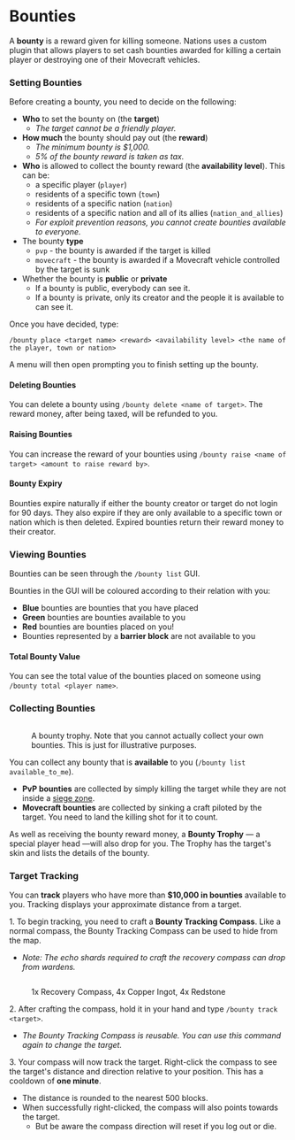 # Bounties

A **bounty** is a reward given for killing someone. Nations uses a custom plugin that allows players to set cash bounties awarded for killing a certain player or destroying one of their Movecraft vehicles.

&#x20;

### Setting Bounties <a href="#setting-bounties" id="setting-bounties"></a>

Before creating a bounty, you need to decide on the following:

* **Who** to set the bounty on (the **target**)
  * _The target cannot be a friendly player._
* **How much** the bounty should pay out (the **reward**)
  * _The minimum bounty is $1,000._
  * _5% of the bounty reward is taken as tax._
* **Who** is allowed to collect the bounty reward (the **availability level**). This can be:
  * a specific player (`player`)
  * residents of a specific town (`town`)
  * residents of a specific nation (`nation`)
  * residents of a specific nation and all of its allies (`nation_and_allies`)
  * _For exploit prevention reasons, you cannot create bounties available to everyone._
* The bounty **type**
  * `pvp` - the bounty is awarded if the target is killed
  * `movecraft` - the bounty is awarded if a Movecraft vehicle controlled by the target is sunk
* Whether the bounty is **public** or **private**
  * If a bounty is public, everybody can see it.
  * If a bounty is private, only its creator and the people it is available to can see it.

&#x20;

Once you have decided, type:

`/bounty place <target name> <reward> <availability level> <the name of the player, town or nation>`

A menu will then open prompting you to finish setting up the bounty.&#x20;

&#x20;

#### Deleting Bounties <a href="#deleting-bounties" id="deleting-bounties"></a>

You can delete a bounty using `/bounty delete <name of target>`. The reward money, after being taxed, will be refunded to you.&#x20;

&#x20;

#### Raising Bounties <a href="#raising-bounties" id="raising-bounties"></a>

You can increase the reward of your bounties using `/bounty raise <name of target> <amount to raise reward by>`.

&#x20;

#### Bounty Expiry <a href="#bounty-expiry" id="bounty-expiry"></a>

Bounties expire naturally if either the bounty creator or target do not login for 90 days. They also expire if they are only available to a specific town or nation which is then deleted. Expired bounties return their reward money to their creator.

&#x20;

### Viewing Bounties <a href="#viewing-bounties" id="viewing-bounties"></a>

Bounties can be seen through the `/bounty list` GUI.

Bounties in the GUI will be coloured according to their relation with you:&#x20;

* **Blue** bounties are bounties that you have placed
* **Green** bounties are bounties available to you
* **Red** bounties are bounties placed on you!
* Bounties represented by a **barrier block** are not available to you

&#x20;

#### Total Bounty Value <a href="#total-bounty-value" id="total-bounty-value"></a>

You can see the total value of the bounties placed on someone using `/bounty total <player name>`.

&#x20;

&#x20;

### Collecting Bounties <a href="#collecting-bounties" id="collecting-bounties"></a>

<figure><img src="https://wiki.ccnetmc.com/nations/bounties/bounty_trophy.png" alt=""><figcaption><p>A bounty trophy. Note that you cannot actually collect your own bounties. This is just for illustrative purposes.</p></figcaption></figure>

You can collect any bounty that is **available** to you (`/bounty list available_to_me`).

* **PvP bounties** are collected by simply killing the target while they are not inside a [siege zone](https://wiki.ccnetmc.com/Nations/WarSieging).
* **Movecraft bounties** are collected by sinking a craft piloted by the target. You need to land the killing shot for it to count.

As well as receiving the bounty reward money, a **Bounty Trophy** — a special player head —will also drop for you. The Trophy has the target's skin and lists the details of the bounty.

&#x20;

&#x20;

&#x20;

### Target Tracking <a href="#target-tracking" id="target-tracking"></a>

You can **track** players who have more than **$10,000 in bounties** available to you. Tracking displays your approximate distance from a target.&#x20;

1\. To begin tracking, you need to craft a **Bounty Tracking Compass**. Like a normal compass, the Bounty Tracking Compass can be used to hide from the map.

* _Note: The echo shards required to craft the recovery compass can drop from wardens._&#x20;

<figure><img src="https://wiki.ccnetmc.com/nations/bounties/bounty_tracking_compass.png" alt=""><figcaption><p>1x Recovery Compass, 4x Copper Ingot, 4x Redstone</p></figcaption></figure>

2\. After crafting the compass, hold it in your hand and type `/bounty track <target>`.

* _The Bounty Tracking Compass is reusable. You can use this command again to change the target._

3\. Your compass will now track the target. Right-click the compass to see the target's distance and direction relative to your position. This has a cooldown of **one minute**.&#x20;

* The distance is rounded to the nearest 500 blocks.
* When successfully right-clicked, the compass will also points towards the target.
  * But be aware the compass direction will reset if you log out or die.&#x20;

&#x20;
